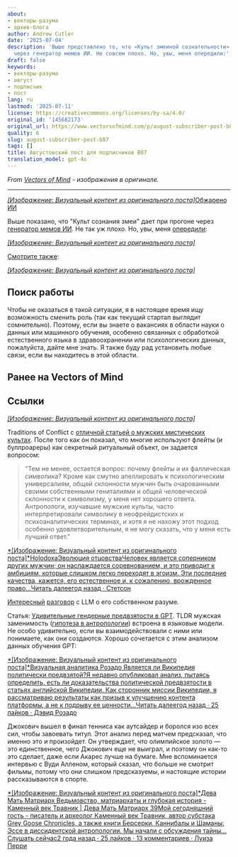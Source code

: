 ```yaml
---
about:
- векторы-разума
- архив-блога
author: Andrew Cutler
date: '2025-07-04'
description: 'Выше представлено то, что «Культ змеиной сознательности» дает при пропускании
  через генератор мемов ИИ. Не совсем плохо. Но, увы, меня опередили:'
draft: false
keywords:
- векторы-разума
- август
- подписчик
- пост
lang: ru
lastmod: '2025-07-11'
license: https://creativecommons.org/licenses/by-sa/4.0/
original_id: '145682173'
original_url: https://www.vectorsofmind.com/p/august-subscriber-post-b87
quality: 6
slug: august-subscriber-post-b87
tags: []
title: Августовский пост для подписчиков B87
translation_model: gpt-4o
---
```


*From [Vectors of Mind](https://www.vectorsofmind.com/p/august-subscriber-post-b87) - изображения в оригинале.*

---

[*[Изображение: Визуальный контент из оригинального поста]*](https://substackcdn.com/image/fetch/$s_!QA83!,f_auto,q_auto:good,fl_progressive:steep/https%3A%2F%2Fsubstack-post-media.s3.amazonaws.com%2Fpublic%2Fimages%2Fbe9f2b8d-89ef-42f0-882b-a7e455130acf_1280x960.heic)[Обжарено ИИ](https://glif.app/@drewcut/runs/z7k0wf7tat6rs00y02qispyb)

Выше показано, что "Культ сознания змеи" дает при прогоне через [генератор мемов ИИ](https://glif.app/glifs/clxu9v51z000630p93eqvefx8). Не так уж плохо. Но, увы, меня [опередили](https://serpentessa.com/):

[*[Изображение: Визуальный контент из оригинального поста]*](https://substackcdn.com/image/fetch/$s_!KiPq!,f_auto,q_auto:good,fl_progressive:steep/https%3A%2F%2Fsubstack-post-media.s3.amazonaws.com%2Fpublic%2Fimages%2F70f3bc66-08fb-4e20-bf1a-7d28231ba799_1170x450.jpeg)

[Смотрите также](http://www.soulevolution.org/obs/obs-intro.html):

[*[Изображение: Визуальный контент из оригинального поста]*](https://substackcdn.com/image/fetch/$s_!9Y4p!,f_auto,q_auto:good,fl_progressive:steep/https%3A%2F%2Fsubstack-post-media.s3.amazonaws.com%2Fpublic%2Fimages%2Fcbfec26a-e06d-4a49-a0e7-72cee37d6af3_583x215.jpeg)

## Поиск работы

Чтобы не оказаться в такой ситуации, я в настоящее время ищу возможность сменить роль (так как текущий стартап выглядит сомнительно). Поэтому, если вы знаете о вакансиях в области науки о данных или машинного обучения, особенно связанных с обработкой естественного языка в здравоохранении или психологических данных, пожалуйста, дайте мне знать. Я также буду рад установить любые связи, если вы находитесь в этой области.

## Ранее на Vectors of Mind

## Ссылки

[*[Изображение: Визуальный контент из оригинального поста]*](https://substackcdn.com/image/fetch/$s_!95Qh!,f_auto,q_auto:good,fl_progressive:steep/https%3A%2F%2Fsubstack-post-media.s3.amazonaws.com%2Fpublic%2Fimages%2F95174c6a-d1fa-43d9-9f5d-dd0b08a38e1d_1344x896.png)

Traditions of Conflict с [отличной статьей о мужских мистических культах](https://traditionsofconflict.com/blog/2018/1/31/on-secret-cults-and-male-dominance). После того как он показал, что многие используют флейты (и буллроареры) как секретный ритуальный объект, он задается вопросом:

> "Тем не менее, остается вопрос: почему флейты и их фаллическая символика? Кроме как смутно апеллировать к психологическим универсалиям, общей склонности мужчин быть очарованными своими собственными гениталиями и общей человеческой склонности к символизму, у меня нет хорошего ответа. Антропологи, изучавшие мужские культы, часто интерпретировали символику в неофрейдистских и психоаналитических терминах, и хотя я не нахожу этот подход особенно удовлетворительным, я не могу сказать, что у меня есть лучший ответ."

[*[Изображение: Визуальный контент из оригинального поста]*HolodoxaЭволюция отцовстваЧеловек является соперником других мужчин; он наслаждается соревнованием, и это приводит к амбициям, которые слишком легко переходят в эгоизм. Эти последние качества, кажется, его естественное и, к сожалению, врожденное право…Читать далеегод назад · Стетсон](https://stetson.substack.com/p/the-evolution-of-fatherhood)

[Интересный](https://twitter.com/repligate/status/1814100233690710037) [разговор](https://generative.ink/artifacts/surface-tension/) с LLM о его собственном разуме.

Статья: [Удивительные гендерные предвзятости в GPT](https://twitter.com/ValerioCapraro/status/1810282442328043806). TLDR мужская заменимость ([гипотеза в антропологии](https://en.wikipedia.org/wiki/Male_expendability)) встроена в языковые модели. Не особо удивительно, если вы взаимодействовали с ними или понимаете, как они создаются. Хорошо сочетается с этим анализом данных обучения GPT:

[*[Изображение: Визуальный контент из оригинального поста]*Визуальная аналитика Розадо Является ли Википедия политически предвзятой?Я недавно опубликовал анализ, пытаясь определить, есть ли доказательства политической предвзятости в статьях английской Википедии. Как сторонник миссии Википедии, я рассматриваю результаты как призыв к улучшению контента платформы, а не к подрыву ее ценности…Читать далеегод назад · 25 лайков · Дэвид Розадо](https://davidrozado.substack.com/p/is-wikipedia-politically-biased)

Джокович вышел в финал тенниса как аутсайдер и боролся изо всех сил, чтобы завоевать титул. Этот анализ перед матчем предсказал, что именно это и произойдет. Он утверждает, что олимпийское золото — это единственное, чего Джокович еще не выиграл, и поэтому он как-то это сделает, даже если Акарес лучше на бумаге. Мне вспоминается интервью с Вуди Алленом, который сказал, что больше не смотрит фильмы, потому что они слишком предсказуемы, и настоящие истории рассказываются в спорте.

[*[Изображение: Визуальный контент из оригинального поста]*Дева Мать Матриарх Ведьмовство, матриархаты и глубокая история - Каменный век Травник | Дева Мать Матриарх 39Мой сегодняшний гость - писатель и археолог Каменный век Травник, автор субстака Grey Goose Chronicles, а также книги Берсерки, Каннибалы и Шаманы: Эссе в диссидентской антропологии. Мы начали с обсуждения тайны… Слушать сейчас2 года назад · 25 лайков · 13 комментариев · Луиза Перри](https://www.louiseperry.co.uk/p/witchcraft-matriarchies-and-deep)